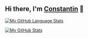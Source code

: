 [website]:https://constantin-hentgen.fr
## Hi there, I'm [Constantin][website] 👋

[![My GitHub Language Stats](https://github-readme-stats.vercel.app/api/top-langs/?username=constantin-hentgen&layout=compact&langs_count=4&hide=html,css,scss&theme=react)]()

[![My GitHub Stats](https://github-readme-stats.vercel.app/api/?username=constantin-hentgen&include_all_commits=true&count_private=true&show_icons=true&hide=stars,issues&theme=react)]()

[python]:https://www.python.org/
[vscode]:https://code.visualstudio.com/
[vueJS]:https://vuejs.org/
[sass]:https://sass-lang.com/
[javascript]:https://www.javascript.com/
[java]:https://www.java.com/en/download/help/whatis_java.html
[fedora]:https://getfedora.org/
[bash]:https://en.wikipedia.org/wiki/Bash_%28Unix_shell%29
[tailwindcss]:https://tailwindcss.com/
